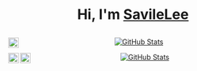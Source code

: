 <p>
  <h1 align="center">
    <b>Hi, I'm <a href="https://dreamstart.site">SavileLee</a>  </b>
  </h1>
  <h2 align="center">
  <a href="https://twitter.com/SavileLee">
    <img align="left" alt="SavileLee | Twitter" width="21px" src="https://raw.githubusercontent.com/anuraghazra/anuraghazra/master/assets/twitter.svg" />
  </a>
    </h2>
</p>

<p align="center">
  <a href="https://github.com/SavileLee">
    <img alt="GitHub Stats" src="https://github-readme-stats.vercel.app/api?username=SavileLee&hide=issues&hide_title=true&include_all_commits=true&bg_color=30,e96443,904e95&title_color=fff&text_color=fff" />
    </a>
</p>

<p align="center">
  <a href="https://twitter.com/SavileLee">
    <img align="left" alt="SavileLee | Twitter" width="21px" src="https://raw.githubusercontent.com/anuraghazra/anuraghazra/master/assets/twitter.svg" />
  </a>
  <a href="http://www.8blits.com/">
    <img align="left" alt="8Blits | Website" width="21px" src="https://avatars2.githubusercontent.com/u/68965951?s=60&v=4" />
  </a>
</p>

<p align="center">
  <a href="https://github.com/SavileLee">
    <img alt="GitHub Stats" src="https://github-readme-stats.vercel.app/api/top-langs/?username=SavileLee&hide=issues&hide_title=true&include_all_commits=true&bg_color=30,e96443,904e95&show_icons=true&locale=en&layout=compact&title_color=fff" />
    </a>
</p>
